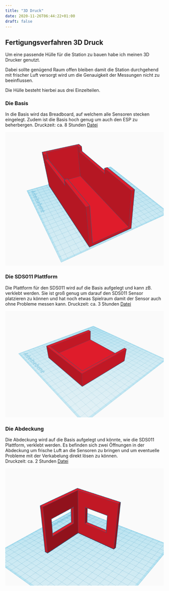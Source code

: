 ```yaml
---
title: "3D Druck"
date: 2020-11-26T06:44:22+01:00
draft: false
---
```


## Fertigungsverfahren 3D Druck

Um eine passende Hülle für die Station zu bauen habe ich meinen 3D Drucker genutzt.

Dabei sollte genügend Raum offen bleiben damit die Station durchgehend mit frischer Luft versorgt wird um die Genauigkeit der Messungen nicht zu beeinflussen.

Die Hülle besteht hierbei aus drei Einzelteilen.

### Die Basis
In die Basis wird das Breadboard, auf welchem alle Sensoren stecken eingelegt. Zudem ist die Basis hoch genug um auch den ESP zu beherbergen.
Druckzeit: ca. 8 Stunden [Datei](https://github.com/Snoup97/swh-pkohler/blob/master/static/stl/basis.stl "Basis")

![Basis Image](https://raw.githubusercontent.com/Snoup97/swh-pkohler/master/static/img/projekt_3ddruck/basis.png "Basis")


### Die SDS011 Plattform
Die Plattform für den SDS011 wird auf die Basis aufgelegt und kann zB. verklebt werden. Sie ist groß genug um darauf den SDS011 Sensor platzieren zu können und hat noch etwas Spielraum damit der Sensor auch ohne Probleme messen kann.
Druckzeit: ca. 3 Stunden [Datei](https://github.com/Snoup97/swh-pkohler/blob/master/static/stl/plattform.stl "Plattform")

![Plattform Image](https://raw.githubusercontent.com/Snoup97/swh-pkohler/master/static/img/projekt_3ddruck/plattform.png "Plattform")


### Die Abdeckung
Die Abdeckung wird auf die Basis aufgelegt und könnte, wie die SDS011 Plattform, verklebt werden. Es befinden sich zwei Öffnungen in der Abdeckung um frische Luft an die Sensoren zu bringen und um eventuelle Probleme mit der Verkabelung direkt lösen zu können.  
Druckzeit: ca. 2 Stunden [Datei](https://github.com/Snoup97/swh-pkohler/blob/master/static/stl/abdeckung.stl "Abdeckung")

![Abdeckung Image](https://raw.githubusercontent.com/Snoup97/swh-pkohler/master/static/img/projekt_3ddruck/abdeckung.png "Abdeckung")
